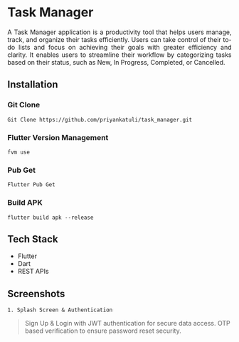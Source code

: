 # Task Manager

<p align = "justify"> A Task Manager application is a productivity tool that helps users manage, track, and organize their tasks efficiently. Users can take control of their to-do lists and focus on achieving their goals with greater efficiency and clarity. It enables users to streamline their workflow by categorizing tasks based on their status, such as New, In Progress, Completed, or Cancelled.</p>

## Installation
### Git Clone
```
Git Clone https://github.com/priyankatuli/task_manager.git
```
### Flutter Version Management
```
fvm use
```
### Pub Get
```
Flutter Pub Get
```
### Build APK
```
flutter build apk --release
```
## Tech Stack
- Flutter
- Dart
- REST APIs

## Screenshots
`1. Splash Screen & Authentication`<br/>
 > Sign Up & Login with JWT authentication for secure data access. OTP based verification to ensure password reset security.
